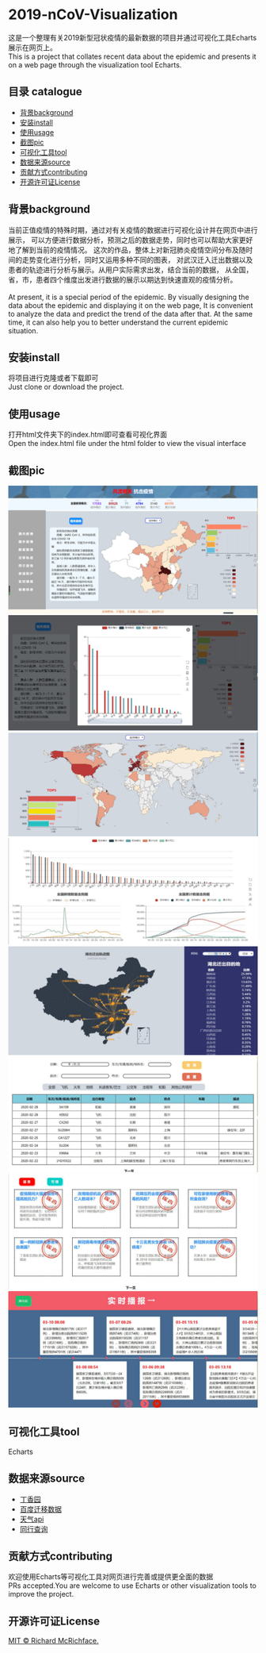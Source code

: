 # 2019-nCoV-Visualization

  这是一个整理有关2019新型冠状疫情的最新数据的项目并通过可视化工具Echarts展示在网页上。<br/>
  This is a project that collates recent data about the epidemic and presents
it on a web page through the visualization tool Echarts.

## 目录 catalogue

- [背景background](#背景background)
- [安装install](#安装install)
- [使用usage](#使用usage)
- [截图pic](#截图pic)
- [可视化工具tool](#可视化工具tool)
- [数据来源source](#数据来源source)
- [贡献方式contributing](#贡献方式contributing)
- [开源许可证License](#开源许可证License)

## 背景background

  当前正值疫情的特殊时期，通过对有关疫情的数据进行可视化设计并在网页中进行展示，
可以方便进行数据分析，预测之后的数据走势，同时也可以帮助大家更好地了解到当前的疫情情况。
这次的作品，整体上对新冠肺炎疫情空间分布及随时间的走势变化进行分析，同时又运用多种不同的图表，
对武汉迁入迁出数据以及患者的轨迹进行分析与展示。从用户实际需求出发，结合当前的数据，
从全国，省，市，患者四个维度出发进行数据的展示以期达到快速直观的疫情分析。<br/>  
  At present, it is a special period of the epidemic. By visually 
designing the data about the epidemic and displaying it on the web page, 
It is convenient to analyze the data and predict the trend of the data 
after that. At the same time, it can also help you to better understand 
the current epidemic situation.

## 安装install

  将项目进行克隆或者下载即可  <br/>
  Just clone or download the project.

## 使用usage

  打开html文件夹下的index.html即可查看可视化界面  <br/>
  Open the index.html file under the html folder to view the visual interface

## 截图pic
  ![国内疫情](https://github.com/jokowncode/2019-nCoV-Visualization/raw/master/pic/1.png)
  ![市级数据](https://github.com/jokowncode/2019-nCoV-Visualization/raw/master/pic/2.png)
  ![国外疫情](https://github.com/jokowncode/2019-nCoV-Visualization/raw/master/pic/3.png)
  ![数据整理](https://github.com/jokowncode/2019-nCoV-Visualization/raw/master/pic/4.png)
  ![迁移轨迹](https://github.com/jokowncode/2019-nCoV-Visualization/raw/master/pic/5.png)
  ![同行查询](https://github.com/jokowncode/2019-nCoV-Visualization/raw/master/pic/6.png)
  ![辟谣防护](https://github.com/jokowncode/2019-nCoV-Visualization/raw/master/pic/7.png)
  ![实时播报](https://github.com/jokowncode/2019-nCoV-Visualization/raw/master/pic/8.png)
## 可视化工具tool

  Echarts

## 数据来源source

- [丁香园](https://lab.isaaclin.cn/nCoV)
- [百度迁移数据](http://huiyan.baidu.com/migration)
- [天气api](http://www.tianqiapi.com/api?version=epidemic)
- [同行查询](http://2019ncov.nosugartech.com)

## 贡献方式contributing
  欢迎使用Echarts等可视化工具对网页进行完善或提供更全面的数据    <br/>
  PRs accepted.You are welcome to use Echarts or other visualization tools
to improve the project.

## 开源许可证License

[MIT © Richard McRichface.](LICENSE)
